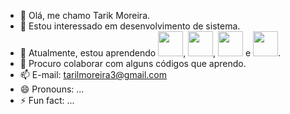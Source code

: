 - 👋 Olá, me chamo Tarik Moreira.
- 👀 Estou interessado em desenvolvimento de sistema.
- 🌱 Atualmente, estou aprendendo <img loading="lazy" src="https://cdn.jsdelivr.net/gh/devicons/devicon/icons/java/java-original.svg" width="40" height="40"/>, <img src="https://cdn.jsdelivr.net/gh/devicons/devicon@latest/icons/html5/html5-original-wordmark.svg" width="40" height="40" />, <img src="https://cdn.jsdelivr.net/gh/devicons/devicon@latest/icons/javascript/javascript-original.svg" width="40" heigth="40" /> e <img src="https://cdn.jsdelivr.net/gh/devicons/devicon@latest/icons/css3/css3-plain-wordmark.svg" width="40" heigth="40" />.
- 💞️ Procuro colaborar com alguns códigos que aprendo.
- 📫 E-mail: tarilmoreira3@gmail.com
- 😄 Pronouns: ...
- ⚡ Fun fact: ...

<!---
TarikMoreira/TarikMoreira is a ✨ special ✨ repository because its `README.md` (this file) appears on your GitHub profile.
You can click the Preview link to take a look at your changes.
--->
